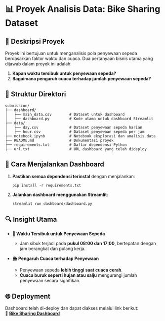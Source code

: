 # 📊 Proyek Analisis Data: Bike Sharing Dataset

## 📌 Deskripsi Proyek
Proyek ini bertujuan untuk menganalisis pola penyewaan sepeda berdasarkan faktor waktu dan cuaca. Dua pertanyaan bisnis utama yang dijawab dalam proyek ini adalah:
1. **Kapan waktu tersibuk untuk penyewaan sepeda?**
2. **Bagaimana pengaruh cuaca terhadap jumlah penyewaan sepeda?**

## 📂 Struktur Direktori
```
submission/
├── dashboard/
│   ├── main_data.csv        # Dataset untuk dashboard
│   ├── dashboard.py         # Kode utama untuk dashboard Streamlit
├── data/
│   ├── day.csv              # Dataset penyewaan sepeda harian
│   ├── hour.csv             # Dataset penyewaan sepeda per jam
├── notebook.ipynb           # Notebook eksplorasi dan analisis data
├── README.md                # Dokumentasi proyek
├── requirements.txt         # Daftar dependensi Python
├── url.txt                  # URL dashboard yang telah dideploy
```

## 🚀 Cara Menjalankan Dashboard
1. **Pastikan semua dependensi terinstal** dengan menjalankan:
   ```
   pip install -r requirements.txt
   ```
2. **Jalankan dashboard menggunakan Streamlit**:
   ```
   streamlit run dashboard/dashboard.py
   ```

## 🔍 Insight Utama
- **📅 Waktu Tersibuk untuk Penyewaan Sepeda**  
  - Jam sibuk terjadi pada **pukul 08:00 dan 17:00**, bertepatan dengan jam berangkat dan pulang kerja.
  
- **🌦️ Pengaruh Cuaca terhadap Penyewaan**  
  - Penyewaan sepeda **lebih tinggi saat cuaca cerah**.  
  - **Cuaca buruk seperti hujan atau salju** mengurangi jumlah penyewaan secara signifikan.

## 🌐 Deployment
Dashboard telah di-deploy dan dapat diakses melalui link berikut:  
🔗 **[Bike Sharing Dashboard](https://bike-sharing-dashboard-vj8dann7gfkjtcpeycw8ms.streamlit.app/)**  

